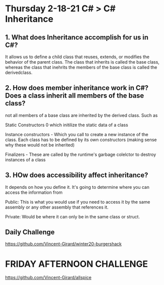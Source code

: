 # Thursday 2-18-21 C# > C# Inheritance


## 1. What does Inheritance accomplish for us in C#? 

It allows us to define a child class that reuses, extends, or modifies the behavior of the parent class. The class that inherits is called the base class, whereas the class that inehrits the members of the base class is called the derivedclass. 

## 2. How does member inheritance work in C#? Does a class inherit all members of the base class?


not all members of a base class are inherited by the derived class. Such as 

Static Constructors 0 which initilize the static data of a class 

Instance constructors - Which you call to create a new instance of the class. Each class has to be defined by its own constructors (making sense why these would not be inherited)

Finalizers - These are called by the runtime's garbage colelctor to destroy instances of a class 


## 3. HOw does accessibility affect inheritance? 

It depends on how you define it. It's going to determine where you can access the information from 

Public: This is what you would use if you need to access it by the same assembly or any other assembly that references it. 

Private: Would be where it can only be in the same class or struct. 



## Daily Challenge 

https://github.com/Vincent-Girard/winter20-burgershack


# FRIDAY AFTERNOON CHALLENGE 

https://github.com/Vincent-Girard/allspice